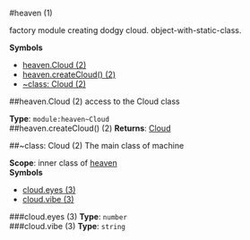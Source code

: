 <a name="module_heaven"></a>
#heaven (1)

factory module creating dodgy cloud. object-with-static-class.

  
**Symbols**  
  * [heaven.Cloud (2)](#module_heaven.Cloud)
  * [heaven.createCloud() (2)](#module_heaven.createCloud)
  * [\~class: Cloud (2)](#module_heaven.Cloud)

<a name="module_heaven.Cloud"></a>
##heaven.Cloud (2)
access to the Cloud class

**Type**: `module:heaven~Cloud`  
<a name="module_heaven.createCloud"></a>
##heaven.createCloud() (2)
**Returns**: [Cloud](#module_heaven.Cloud)  
<a name="module_heaven.Cloud"></a>

##\~class: Cloud (2)
The main class of machine

**Scope**: inner class of [heaven](#module_heaven)  
**Symbols**  
  * [cloud.eyes (3)](#module_heaven.Cloud#eyes)
  * [cloud.vibe (3)](#module_heaven.Cloud#vibe)

<a name="module_heaven.Cloud#eyes"></a>
###cloud.eyes (3)
**Type**: `number`  
<a name="module_heaven.Cloud#vibe"></a>
###cloud.vibe (3)
**Type**: `string`  
